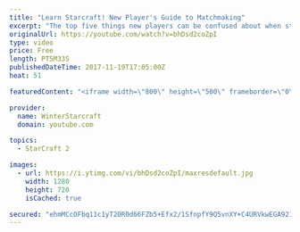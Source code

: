 ```yaml
---
title: "Learn Starcraft! New Player's Guide to Matchmaking"
excerpt: "The top five things new players can be confused about when starting off playing Starcraft 2!"
originalUrl: https://youtube.com/watch?v=bhDsd2coZpI
type: video
price: Free
length: PT5M33S
publishedDateTime: 2017-11-19T17:05:00Z
heat: 51

featuredContent: "<iframe width=\"800\" height=\"500\" frameborder=\"0\" src=\"https://www.youtube.com/embed/bhDsd2coZpI\" allow=\"accelerometer; autoplay; encrypted-media; gyroscope; picture-in-picture\" allowfullscreen></iframe>"

provider:
  name: WinterStarcraft
  domain: youtube.com

topics:
  - StarCraft 2

images:
  - url: https://i.ytimg.com/vi/bhDsd2coZpI/maxresdefault.jpg
    width: 1280
    height: 720
    isCached: true

secured: "ehmMCcOFbq11c1yT2OR0d66FZb5+Efx2/1SfnpfY9Q5vnXY+C4URVkwEGA921AHUBfMhAI5wYwJ630g5aJJWzWN/c9mtUVyQWlCRE4V2Uft6NlEiK76YxJiQqujwOPeATGR9FBy6O31QE6+T31ZR0I4sMOOPE6BKQA8UAky5RFs9M9cQL1C2IujWYBYT+l8544QVmjWhhXFU1wAQzCtp2+xEVSzVPUvr3hm4D83AyD6BLbbXKlvapwaOzB2KIBCduDETr1GFihFkxTVzJ2uCuNmSWowPwawoOkSHbkce0UoLgXFN+XZUXMyRtqt351X6/jIX90kRS4lws49NMWNiTXMaPEHYKKxk4+PE8JfHY6yyy6UcAvij0BzWOAQqCR0ft2OEtIQrUNmujFX0/GQXEQMsxNhsOR6LyRhPztC6STE=;aAGzzvSYZWl1bcS9EkROEg=="
---
```


